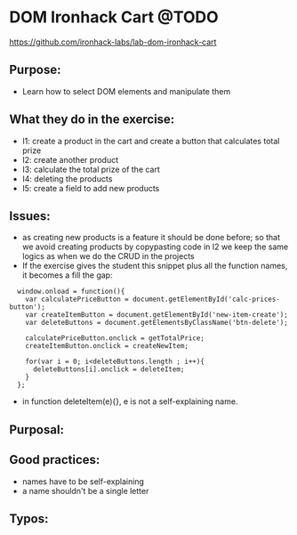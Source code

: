 # DOM Ironhack Cart @TODO
https://github.com/ironhack-labs/lab-dom-ironhack-cart

##  Purpose:
  - Learn how to select DOM elements and manipulate them
##  What they do in the exercise:
  - I1: create a product in the cart
        and create a button that calculates total prize
  - I2: create another product
  - I3: calculate the total prize of the cart
  - I4: deleting the products
  - I5: create a field to add new products
##  Issues:
  - as creating new products is a feature it should be done before;
    so that we avoid creating products by copypasting code in I2
    we keep the same logics as when we do the CRUD in the projects
  - If the exercise gives the student this snippet plus all the function names, it becomes a fill the gap:
  ```
    window.onload = function(){
      var calculatePriceButton = document.getElementById('calc-prices-button');
      var createItemButton = document.getElementById('new-item-create');
      var deleteButtons = document.getElementsByClassName('btn-delete');

      calculatePriceButton.onclick = getTotalPrice;
      createItemButton.onclick = createNewItem;

      for(var i = 0; i<deleteButtons.length ; i++){
        deleteButtons[i].onclick = deleteItem;
      }
    };
  ```
  - in function deleteItem(e){}, e is not a self-explaining name.
## Purposal:

## Good practices:
  - names have to be self-explaining
  - a name shouldn't be a single letter
##  Typos: